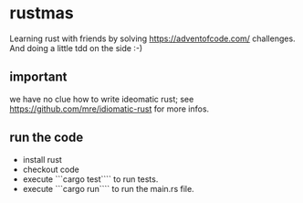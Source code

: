 # rustmas

Learning rust with friends by solving https://adventofcode.com/ challenges. And doing a little tdd on the side :-)

important
---------
we have no clue how to write ideomatic rust; see https://github.com/mre/idiomatic-rust for more infos.

run the code
-----------

 - install rust
 - checkout code
 - execute ```cargo test```` to run tests. 
 - execute ```cargo run```` to run the main.rs file. 
